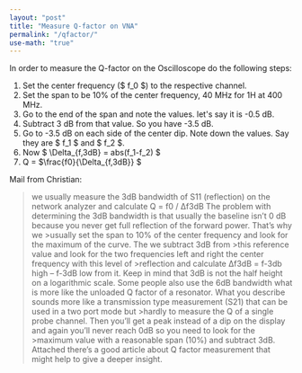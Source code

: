 ```yaml
---
layout: "post"
title: "Measure Q-factor on VNA"
permalink: "/qfactor/"
use-math: "true"
---
```


In order to measure the Q-factor on the Oscilloscope do the following steps:

1. Set the center frequency ($ f_0 $) to the respective channel.
2. Set the span to be 10% of the center frequency, 40 MHz for 1H at 400 MHz.
3. Go to the end of the span and note the values. let's say it is -0.5 dB.
4. Subtract 3 dB from that value. So you have -3.5 dB.
5. Go to -3.5 dB on each side of the center dip. Note down the values. Say they are $ f_1 $ and $ f_2 $.
6. Now $ \Delta_{f,3dB}  =  abs(f_1-f_2) $
7. Q = $\frac{f0}{\Delta_{f,3dB}} $

Mail from Christian:

>we usually measure the 3dB bandwidth of S11 (reflection) on the network analyzer and calculate Q = f0 / ∆f3dB
>The problem with determining the 3dB bandwidth
>is that usually the baseline isn’t 0 dB because you never get full reflection of the forward power. That’s why we >usually set the span to 10% of the center frequency and look for the maximum of the curve. The we subtract 3dB from >this reference value and look for the two frequencies left and right the center frequency with this level of >reflection and calculate ∆f3dB = f-3db high – f-3dB low  from it.
>Keep in mind that 3dB is not the half height on a logarithmic scale.
>Some people also use the 6dB bandwidth what is more like the unloaded Q factor of a resonator.
>What you describe sounds more like a transmission type measurement (S21) that can be used in a two port mode but >hardly to measure the Q of a single probe channel.
>Then you’ll get a peak instead of a dip on the display and again you’ll never reach 0dB so you need to look for the >maximum value with a reasonable span (10%) and subtract 3dB.
>Attached there’s a good article about Q factor measurement that might help to give a deeper insight.
